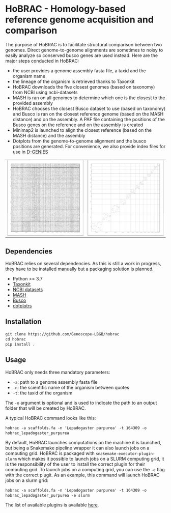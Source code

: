 # HoBRAC - Homology-based reference genome acquisition and comparison

The purpose of HoBRAC is to facilitate structural comparison between two genomes. Direct genome-to-genome alignments are sometimes to noisy to easily analyze so conserved busco genes are used instead. Here are the major steps conducted in HoBRAC:
  - the user provides a genome assembly fasta file, a taxid and the organism name
  - the lineage of the organism is retrieved thanks to Taxonkit
  - HoBRAC downloads the five closest genomes (based on taxonomy) from NCBI using ncbi-datasets
  - MASH is ran on all genomes to determine which one is the closest to the provided assembly
  - HoBRAC chooses the closest Busco dataset to use (based on taxonomy) and Busco is ran on the closest reference genome (based on the MASH distance) and on the assembly. A PAF file containing the positions of the Busco genes on the reference and on the assembly is created
  - Minimap2 is launched to align the closest reference (based on the MASH distance) and the assembly
  - Dotplots from the genome-to-genome alignment and the busco positions are generated. For convenience, we also provide index files for use in [D-GENIES](https://dgenies.toulouse.inra.fr/)

|  |  |
| ------- | ------- |
| ![](assets/dotplot_Felimare_picta_vs_Phyllidia_flava.png) | ![](assets/busco_Felimare_picta_vs_Phyllidia_flava.png) |


## Dependencies

HoBRAC relies on several dependencies. As this is still a work in progress, they have to be installed manually but a packaging solution is planned.
  - Python >= 3.7
  - [Taxonkit](https://github.com/shenwei356/taxonkit)
  - [NCBI datasets](https://github.com/ncbi/datasets) 
  - [MASH](https://github.com/marbl/Mash)
  - [Busco](https://gitlab.com/ezlab/busco)
  - [dotplotrs](https://github.com/Genoscope-LBGB/dotplotrs)

## Installation

```
git clone https://github.com/Genoscope-LBGB/hobrac
cd hobrac
pip install .
```

## Usage 

HoBRAC only needs three mandatory parameters:
  - `-a`: path to a genome assembly fasta file
  - `-n`: the scientific name of the organism between quotes
  - `-t`: the taxid of the organism

The `-o` argument is optional and is used to indicate the path to an output folder that will be created by HoBRAC.

A typical HoBRAC command looks like this:
```
hobrac -a scaffolds.fa -n 'Lepadogaster purpurea' -t 164309 -o hobrac_lepadogaster_purpurea
```

By default, HoBRAC launches computations on the machine it is launched, but being a Snakemake pipeline wrapper it can also launch jobs on a computing grid. HoBRAC is packaged with `snakemake-executor-plugin-slurm` which makes it possible to launch jobs on a SLURM computing grid, it is the responsibility of the user to install the correct plugin for their computing grid. To launch jobs on a computing grid, you can use the `-e` flag with the correct plugit. As an example, this command will launch HoBRAC jobs on a slurm grid:
```
hobrac -a scaffolds.fa -n 'Lepadogaster purpurea' -t 164309 -o hobrac_lepadogaster_purpurea -e slurm
``` 

The list of available plugins is available [here](https://snakemake.github.io/snakemake-plugin-catalog/).